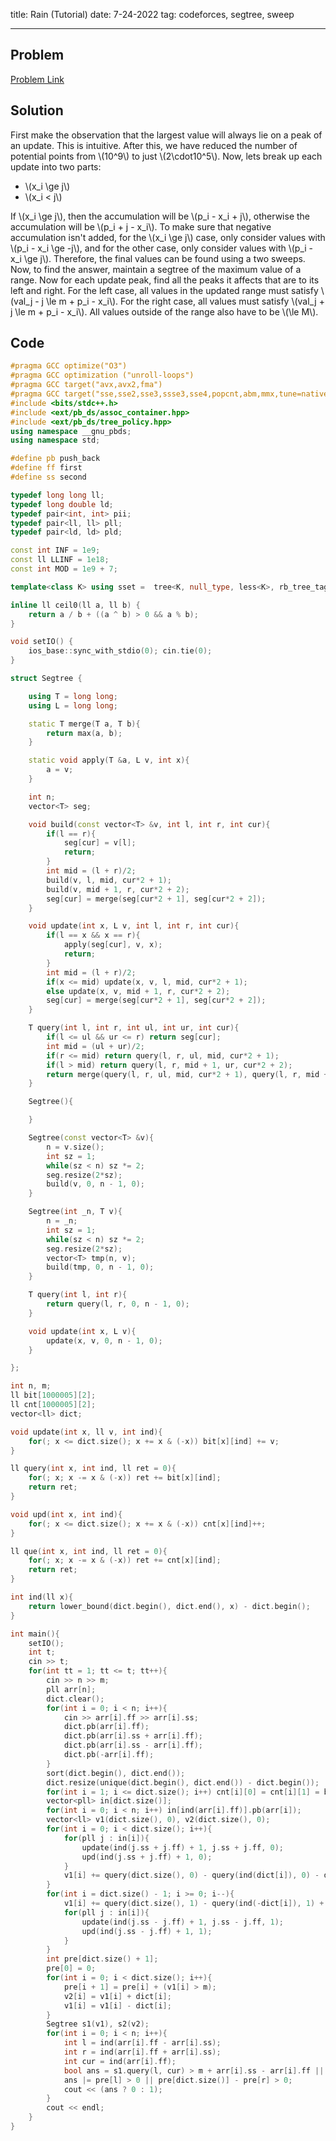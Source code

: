 title: Rain (Tutorial)
date: 7-24-2022
tag: codeforces, segtree, sweep

---

## Problem

[Problem Link](https://codeforces.com/contest/1711/problem/D)

## Solution

First make the observation that the largest value will always lie on a peak of an update. This is intuitive. After this, we have reduced the number of potential points from \\(10^9\\) to just \\(2\\cdot10^5\\). Now, lets break up each update into two parts:
- \\(x_i \\ge j\\)
- \\(x_i < j\\)

If \\(x_i \\ge j\\), then the accumulation will be \\(p_i - x_i + j\\), otherwise the accumulation will be \\(p_i + j - x_i\\). To make sure that negative accumulation isn't added, for the \\(x_i \\ge j\\) case, only consider values with \\(p_i - x_i \\ge -j\\), and for the other case, only consider values with \\(p_i - x_i \\ge j\\). Therefore, the final values can be found using a two sweeps. Now, to find the answer, maintain a segtree of the maximum value of a range. Now for each update peak, find all the peaks it affects that are to its left and right. For the left case, all values  in the updated range must satisfy \\(val_j - j \\le m + p_i - x_i\\). For the right case, all values must satisfy \\(val_j + j \\le m + p_i - x_i\\). All values outside of the range also have to be \\(\\le M\\).

## Code

```c++
#pragma GCC optimize("O3")
#pragma GCC optimization ("unroll-loops")
#pragma GCC target("avx,avx2,fma")
#pragma GCC target("sse,sse2,sse3,ssse3,sse4,popcnt,abm,mmx,tune=native")
#include <bits/stdc++.h>
#include <ext/pb_ds/assoc_container.hpp>
#include <ext/pb_ds/tree_policy.hpp>
using namespace __gnu_pbds;
using namespace std;

#define pb push_back
#define ff first
#define ss second

typedef long long ll;
typedef long double ld;
typedef pair<int, int> pii;
typedef pair<ll, ll> pll;
typedef pair<ld, ld> pld;

const int INF = 1e9;
const ll LLINF = 1e18;
const int MOD = 1e9 + 7;

template<class K> using sset =  tree<K, null_type, less<K>, rb_tree_tag, tree_order_statistics_node_update>;

inline ll ceil0(ll a, ll b) {
    return a / b + ((a ^ b) > 0 && a % b);
}

void setIO() {
    ios_base::sync_with_stdio(0); cin.tie(0);
}

struct Segtree {

    using T = long long;
    using L = long long;

    static T merge(T a, T b){
        return max(a, b);
    }

    static void apply(T &a, L v, int x){
        a = v;
    }

    int n;
    vector<T> seg;

    void build(const vector<T> &v, int l, int r, int cur){
        if(l == r){
            seg[cur] = v[l];
            return;
        }
        int mid = (l + r)/2;
        build(v, l, mid, cur*2 + 1);
        build(v, mid + 1, r, cur*2 + 2);
        seg[cur] = merge(seg[cur*2 + 1], seg[cur*2 + 2]);
    }

    void update(int x, L v, int l, int r, int cur){
        if(l == x && x == r){
            apply(seg[cur], v, x);
            return;
        }
        int mid = (l + r)/2;
        if(x <= mid) update(x, v, l, mid, cur*2 + 1);
        else update(x, v, mid + 1, r, cur*2 + 2);
        seg[cur] = merge(seg[cur*2 + 1], seg[cur*2 + 2]);
    }

    T query(int l, int r, int ul, int ur, int cur){
        if(l <= ul && ur <= r) return seg[cur];
        int mid = (ul + ur)/2;
        if(r <= mid) return query(l, r, ul, mid, cur*2 + 1);
        if(l > mid) return query(l, r, mid + 1, ur, cur*2 + 2);
        return merge(query(l, r, ul, mid, cur*2 + 1), query(l, r, mid + 1, ur, cur*2 + 2));
    }

    Segtree(){

    }

    Segtree(const vector<T> &v){
        n = v.size();
        int sz = 1;
        while(sz < n) sz *= 2;
        seg.resize(2*sz);
        build(v, 0, n - 1, 0);
    } 

    Segtree(int _n, T v){
        n = _n;
        int sz = 1;
        while(sz < n) sz *= 2;
        seg.resize(2*sz);
        vector<T> tmp(n, v);
        build(tmp, 0, n - 1, 0);
    }

    T query(int l, int r){
        return query(l, r, 0, n - 1, 0);
    }

    void update(int x, L v){
        update(x, v, 0, n - 1, 0);
    }

};

int n, m;
ll bit[1000005][2];
ll cnt[1000005][2];
vector<ll> dict;

void update(int x, ll v, int ind){
    for(; x <= dict.size(); x += x & (-x)) bit[x][ind] += v;
}

ll query(int x, int ind, ll ret = 0){
    for(; x; x -= x & (-x)) ret += bit[x][ind];
    return ret;
}

void upd(int x, int ind){
    for(; x <= dict.size(); x += x & (-x)) cnt[x][ind]++;
}

ll que(int x, int ind, ll ret = 0){
    for(; x; x -= x & (-x)) ret += cnt[x][ind];
    return ret;
}

int ind(ll x){
    return lower_bound(dict.begin(), dict.end(), x) - dict.begin();
}

int main(){
    setIO();
    int t;
    cin >> t;
    for(int tt = 1; tt <= t; tt++){
        cin >> n >> m;
        pll arr[n];
        dict.clear();
        for(int i = 0; i < n; i++){
            cin >> arr[i].ff >> arr[i].ss;
            dict.pb(arr[i].ff);
            dict.pb(arr[i].ss + arr[i].ff);
            dict.pb(arr[i].ss - arr[i].ff);
            dict.pb(-arr[i].ff);
        }
        sort(dict.begin(), dict.end());
        dict.resize(unique(dict.begin(), dict.end()) - dict.begin());
        for(int i = 1; i <= dict.size(); i++) cnt[i][0] = cnt[i][1] = bit[i][0] = bit[i][1] = 0;
        vector<pll> in[dict.size()];
        for(int i = 0; i < n; i++) in[ind(arr[i].ff)].pb(arr[i]);
        vector<ll> v1(dict.size(), 0), v2(dict.size(), 0);
        for(int i = 0; i < dict.size(); i++){
            for(pll j : in[i]){
                update(ind(j.ss + j.ff) + 1, j.ss + j.ff, 0);
                upd(ind(j.ss + j.ff) + 1, 0);
            }
            v1[i] += query(dict.size(), 0) - query(ind(dict[i]), 0) - dict[i]*(que(dict.size(), 0) - que(ind(dict[i]), 0));
        }
        for(int i = dict.size() - 1; i >= 0; i--){
            v1[i] += query(dict.size(), 1) - query(ind(-dict[i]), 1) + dict[i]*(que(dict.size(), 1) - que(ind(-dict[i]), 1));
            for(pll j : in[i]){
                update(ind(j.ss - j.ff) + 1, j.ss - j.ff, 1);
                upd(ind(j.ss - j.ff) + 1, 1);
            }
        }
        int pre[dict.size() + 1];
        pre[0] = 0;
        for(int i = 0; i < dict.size(); i++){
            pre[i + 1] = pre[i] + (v1[i] > m);
            v2[i] = v1[i] + dict[i];
            v1[i] = v1[i] - dict[i];
        }
        Segtree s1(v1), s2(v2);
        for(int i = 0; i < n; i++){
            int l = ind(arr[i].ff - arr[i].ss);
            int r = ind(arr[i].ff + arr[i].ss);
            int cur = ind(arr[i].ff);
            bool ans = s1.query(l, cur) > m + arr[i].ss - arr[i].ff || s2.query(cur, r) > m + arr[i].ss + arr[i].ff;
            ans |= pre[l] > 0 || pre[dict.size()] - pre[r] > 0;
            cout << (ans ? 0 : 1);
        }
        cout << endl;
    }
}
```